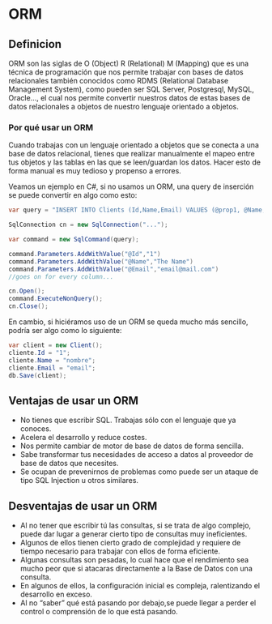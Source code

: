 # ORM

## Definicion
ORM son las siglas de O (Object) R (Relational) M (Mapping) que es una técnica de programación que nos permite trabajar con bases de datos relacionales también conocidos como RDMS (Relational Database Management System), como pueden ser SQL Server, Postgresql, MySQL, Oracle…, el cual nos permite convertir nuestros datos de estas bases de datos relacionales a objetos de nuestro lenguaje orientado a objetos.

### Por qué usar un ORM
Cuando trabajas con un lenguaje orientado a objetos que se conecta a una base de datos relacional, tienes que realizar manualmente el mapeo entre tus objetos y las tablas en las que se leen/guardan los datos. Hacer esto de forma manual es muy tedioso y propenso a errores.

Veamos un ejemplo en C#, si no usamos un ORM, una query de inserción se puede convertir en algo como esto:

```c#
var query = "INSERT INTO Clients (Id,Name,Email) VALUES (@prop1, @Name, @Email)";

SqlConnection cn = new SqlConnection("...");

var command = new SqlCommand(query);

command.Parameters.AddWithValue("@Id","1")
command.Parameters.AddWithValue("@Name","The Name")
command.Parameters.AddWithValue("@Email","email@mail.com")
//goes on for every column...

cn.Open();
command.ExecuteNonQuery();
cn.Close();

```
En cambio, si hiciéramos uso de un ORM se queda mucho más sencillo, podría ser algo como lo siguiente:
```c#
var client = new Client();
cliente.Id = "1";
cliente.Name = "nombre";
cliente.Email = "email";
db.Save(client);
```

## Ventajas de usar un ORM
- No tienes que escribir SQL. Trabajas sólo con el lenguaje que ya conoces.
- Acelera el desarrollo y reduce costes.
- Nos permite cambiar de motor de base de datos de forma sencilla.
- Sabe transformar tus necesidades de acceso a datos al proveedor de base de datos que necesites.
- Se ocupan de prevenirnos de problemas como puede ser un ataque de tipo SQL Injection u otros similares.

## Desventajas de usar un ORM
- Al no tener que escribir tú las consultas, si se trata de algo complejo, puede dar lugar a generar cierto tipo de consultas muy ineficientes.
- Algunos de ellos tienen cierto grado de complejidad y requiere de tiempo necesario para trabajar con ellos de forma eficiente.
- Algunas consultas son pesadas, lo cual hace que el rendimiento sea mucho peor que si atacaras directamente a la Base de Datos con una consulta.
- En algunos de ellos, la configuración inicial es compleja, ralentizando el desarrollo en exceso.
- Al no “saber” qué está pasando por debajo,se puede llegar a perder el control o comprensión de lo que está pasando.
